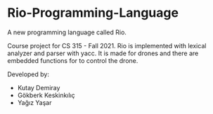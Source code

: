 # Rio-Programming-Language
A new programming language called Rio.

Course project for CS 315 - Fall 2021.
Rio is implemented with lexical analyzer and parser with yacc.
It is made for drones and there are embedded functions for to control the drone.

Developed by:

- Kutay Demiray
- Gökberk Keskinkılıç
- Yağız Yaşar
